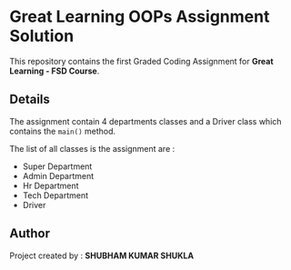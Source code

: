 # Great Learning OOPs Assignment Solution

This repository contains the first Graded Coding Assignment for **Great Learning - FSD Course**.


## Details
The assignment contain 4 departments classes and a Driver class which contains the `main()` method. 

The list of all classes is the assignment are :

 - Super Department
 - Admin Department
 - Hr Department
 - Tech Department
 - Driver


##  Author
Project created by :  **SHUBHAM KUMAR SHUKLA**